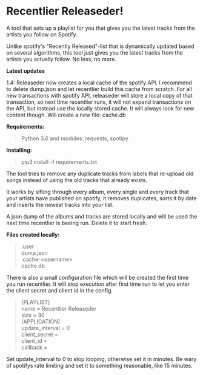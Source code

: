 # Recentlier Releaseder!
A tool that sets up a playlist for you that gives you the latest tracks from the artists you follow on Spotify. 

Unlike spotify's "Recently Released"-list that is dynamically updated based on several algorithms, this tool just gives you the latest tracks from the artists you actually follow. No less, no more. 


**Latest updates**

1.4:
Releaseder now creates a local cache of the spotify API. I recommend to delete dump.json and let recentlier build this cache from scratch. 
For all new transactions with spotify API, releaseder will store a local copy of that transaction, so next time recentlier runs, it will not expend transactions on the API, but instead use the locally stored cache. It will always look for new content though.
Will create a new file: cache.db


**Requirements:**
> Python 3.6 and modules: requests, spotipy

**Installing:**
> pip3 install -f requirements.txt

The tool tries to remove any duplicate tracks from labels that re-upload old songs instead of using the old tracks that already exists.

It works by sifting through every album, every single and every track that your artists have published on spotify, it removes duplicates, sorts it by date and inserts the newest tracks into your list. 

A json dump of the albums and tracks are stored locally and will be used the next time recentlier is beeing run. Delete it to start fresh.

**Files created locally:**
> .user  
dump.json  
.cache-\<username\>  
cache.db

There is also a small configuration file which will be created the first time you run recentlier.
It will stop execution after first time run to let you enter the client secret and client id in the config.

>[PLAYLIST]  
name = Recentlier Releaseder  
size = 30  
[APPLICATION]  
update_interval = 0  
client_secret =   
client_id =   
callback =   

Set update_interval to 0 to stop looping, otherwise set it in minutes. Be wary of spotifys rate limiting and set it to something reasonable, like 15 minutes.